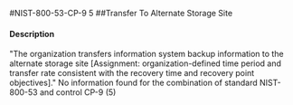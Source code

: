 #NIST-800-53-CP-9 5
##Transfer To Alternate Storage Site
#### Description
"The organization transfers information system backup information to the alternate storage site [Assignment: organization-defined time period and transfer rate consistent with the recovery time and recovery point objectives]."
No information found for the combination of standard NIST-800-53 and control CP-9 (5)
